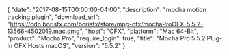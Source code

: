 {
  "date": "2017-08-15T00:00:00-04:00",
  "description": "mocha motion tracking plugin",
  "download_url": "https://cdn.borisfx.com/borisfx/store/mpp-ofx/mochaProOFX-5.5.2-13566-4502019.mac.dmg",
  "host": "OFX",
  "platform": "Mac 64-Bit",
  "product": "Mocha Pro",
  "require_login": true,
  "title": "Mocha Pro 5.5.2 Plug-In OFX Hosts macOS",
  "version": "5.5.2"
}
